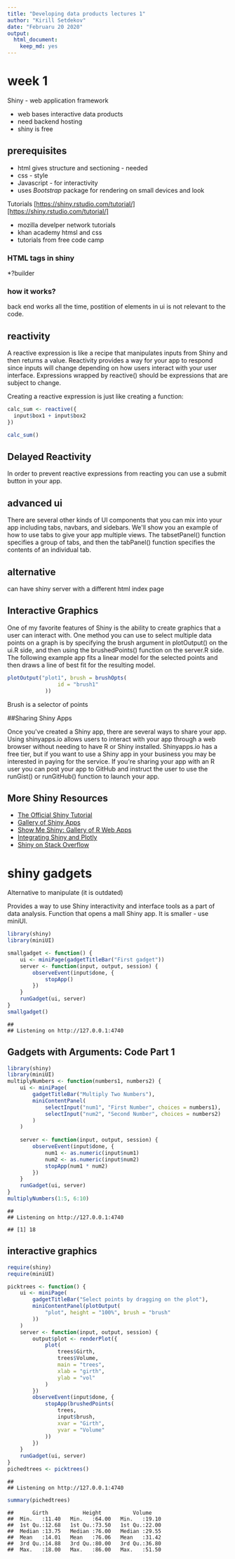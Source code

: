 ```yaml
---
title: "Developing data products lectures 1"
author: "Kirill Setdekov"
date: "Februaru 20 2020"
output:
  html_document:
    keep_md: yes
---
```




# week 1
Shiny - web application framework

* web bases interactive data products
* need backend hosting
* shiny is free

## prerequisites

* html gives structure and sectioning - needed
* css - style
* Javascript - for interactivity
* uses _Bootstrap_ package for rendering on small devices and look

Tutorials [https://shiny.rstudio.com/tutorial/][https://shiny.rstudio.com/tutorial/]

* mozilla develper network tutorials
* khan academy htmsl and css
* tutorials from free code camp

### HTML tags in shiny

*?builder

### how it works?

back end works all the time, postition of elements in ui is not relevant to the code.

## reactivity

A reactive expression is like a recipe that manipulates inputs from Shiny and then returns a value. Reactivity provides a way for your app to respond since inputs will change depending on how users interact with your user interface. Expressions wrapped by reactive() should be expressions that are subject to change.

Creating a reactive expression is just like creating a function:

```r
calc_sum <- reactive({
  input$box1 + input$box2
})

calc_sum()
```
## Delayed Reactivity
In order to prevent reactive expressions from reacting you can use a submit button in your app.

## advanced ui

There are several other kinds of UI components that you can mix into your app including tabs, navbars, and sidebars. We'll show you an example of how to use tabs to give your app multiple views. The tabsetPanel() function specifies a group of tabs, and then the tabPanel() function specifies the contents of an individual tab.

## alternative
can have shiny server with a different html index page  

## Interactive Graphics

One of my favorite features of Shiny is the ability to create graphics that a user can interact with. One method you can use to select multiple data points on a graph is by specifying the brush argument in plotOutput() on the ui.R side, and then using the brushedPoints() function on the server.R side. The following example app fits a linear model for the selected points and then draws a line of best fit for the resulting model.

```r
plotOutput("plot1", brush = brushOpts(
                id = "brush1"
            ))
```
Brush is a selector of points

##Sharing Shiny Apps

Once you've created a Shiny app, there are several ways to share your app. Using shinyapps.io allows users to interact with your app through a web browser without needing to have R or Shiny installed. Shinyapps.io has a free tier, but if you want to use a Shiny app in your business you may be interested in paying for the service. If you're sharing your app with an R user you can post your app to GitHub and instruct the user to use the runGist() or runGitHub() function to launch your app.

## More Shiny Resources

* [The Official Shiny Tutorial](http://shiny.rstudio.com/tutorial/)
* [Gallery of Shiny Apps](http://shiny.rstudio.com/gallery/)
* [Show Me Shiny: Gallery of R Web Apps](http://www.showmeshiny.com/)
* [Integrating Shiny and Plotly](https://plot.ly/r/shiny-tutorial/)
* [Shiny on Stack Overflow](http://stackoverflow.com/questions/tagged/shiny)

# shiny gadgets

Alternative to manipulate (it is outdated)

Provides a way to use Shiny interactivity and interface tools as a part of data analysis.
Function that opens a mall Shiny app. It is smaller - use miniUI.


```r
library(shiny)
library(miniUI)

smallgadget <- function() {
    ui <- miniPage(gadgetTitleBar("First gadget"))
    server <- function(input, output, session) {
        observeEvent(input$done, {
            stopApp()
        })
    }
    runGadget(ui, server)
}
smallgadget()
```

```
## 
## Listening on http://127.0.0.1:4740
```

## Gadgets with Arguments: Code Part 1


```r
library(shiny)
library(miniUI)
multiplyNumbers <- function(numbers1, numbers2) {
    ui <- miniPage(
        gadgetTitleBar("Multiply Two Numbers"),
        miniContentPanel(
            selectInput("num1", "First Number", choices = numbers1),
            selectInput("num2", "Second Number", choices = numbers2)
        )
    )
    
    server <- function(input, output, session) {
        observeEvent(input$done, {
            num1 <- as.numeric(input$num1)
            num2 <- as.numeric(input$num2)
            stopApp(num1 * num2)
        })
    }
    runGadget(ui, server)
}
multiplyNumbers(1:5, 6:10)
```

```
## 
## Listening on http://127.0.0.1:4740
```

```
## [1] 18
```

## interactive graphics 


```r
require(shiny)
require(miniUI)

picktrees <- function() {
    ui <- miniPage(
        gadgetTitleBar("Select points by dragging on the plot"),
        miniContentPanel(plotOutput(
            "plot", height = "100%", brush = "brush"
        ))
    )
    server <- function(input, output, session) {
        output$plot <- renderPlot({
            plot(
                trees$Girth,
                trees$Volume,
                main = "trees",
                xlab = "girth",
                ylab = "vol"
            )
        })
        observeEvent(input$done, {
            stopApp(brushedPoints(
                trees,
                input$brush,
                xvar = "Girth",
                yvar = "Volume"
            ))
        })
    }
    runGadget(ui, server)
}
pichedtrees <- picktrees()
```

```
## 
## Listening on http://127.0.0.1:4740
```

```r
summary(pichedtrees)
```

```
##      Girth           Height          Volume     
##  Min.   :11.40   Min.   :64.00   Min.   :19.10  
##  1st Qu.:12.68   1st Qu.:73.50   1st Qu.:22.00  
##  Median :13.75   Median :76.00   Median :29.55  
##  Mean   :14.01   Mean   :76.06   Mean   :31.42  
##  3rd Qu.:14.88   3rd Qu.:80.00   3rd Qu.:36.80  
##  Max.   :18.00   Max.   :86.00   Max.   :51.50
```

